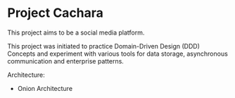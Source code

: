 # Project Cachara

This project aims to be a social media platform.

This project was initiated to practice Domain-Driven Design (DDD) Concepts and experiment with various 
tools for data storage, asynchronous communication and enterprise patterns. 


Architecture:
- Onion Architecture


